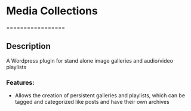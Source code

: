 # Media Collections
=================
## Description
A Wordpress plugin for stand alone image galleries and audio/video playlists

### Features:
- Allows the creation of persistent galleries and playlists, which can be tagged and categorized like posts and have their own archives

